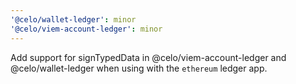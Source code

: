 ```yaml
---
'@celo/wallet-ledger': minor
'@celo/viem-account-ledger': minor
---
```


Add support for signTypedData in @celo/viem-account-ledger and @celo/wallet-ledger
when using with the `ethereum` ledger app.

